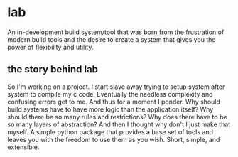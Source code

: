 # lab
An in-development build system/tool that was born from the frustration of modern build tools 
and the desire to create a system that gives you the power of flexibility and utility.

## the story behind lab
So I'm working on a project. I start slave away trying to setup system after system to compile
my c code. Eventually the needless complexity and confusing errors get to me. And thus for a moment I ponder.
Why should build systems have to have more logic than the application itself? 
Why should there be so many rules and restrictions?
Why does there have to be so many layers of abstraction?
And then I thought why don't I just make that myself. A simple python package that provides a base set of tools
and leaves you with the freedom to use them as you wish. Short, simple, and extensible.
